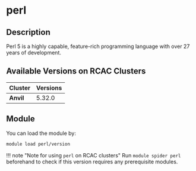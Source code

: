 # perl

## Description
Perl 5 is a highly capable, feature-rich programming language with over 27 years of development.

## Available Versions on RCAC Clusters
|Cluster|Versions|
|---|---|
|**Anvil**|5.32.0|

## Module
You can load the module by:

```bash
module load perl/version
```

!!! note "Note for using `perl` on RCAC clusters"
    Run `module spider perl` beforehand to check if this version requires any prerequisite modules.
